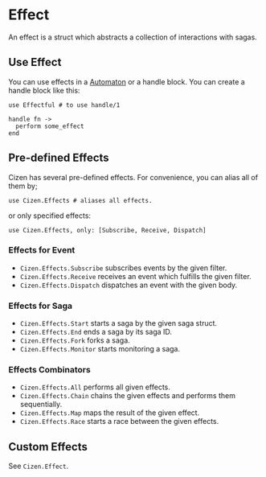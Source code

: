 # Effect

An effect is a struct which abstracts a collection of interactions with sagas.

## Use Effect

You can use effects in a [Automaton](/automaton.html) or a handle block.
You can create a handle block like this:

    use Effectful # to use handle/1

    handle fn ->
      perform some_effect
    end

## Pre-defined Effects

Cizen has several pre-defined effects.
For convenience, you can alias all of them by;

    use Cizen.Effects # aliases all effects.

or only specified effects:

    use Cizen.Effects, only: [Subscribe, Receive, Dispatch]

### Effects for Event

- `Cizen.Effects.Subscribe` subscribes events by the given filter.
- `Cizen.Effects.Receive` receives an event which fulfills the given filter.
- `Cizen.Effects.Dispatch` dispatches an event with the given body.

### Effects for Saga

- `Cizen.Effects.Start` starts a saga by the given saga struct.
- `Cizen.Effects.End` ends a saga by its saga ID.
- `Cizen.Effects.Fork` forks a saga.
- `Cizen.Effects.Monitor` starts monitoring a saga.

### Effects Combinators

- `Cizen.Effects.All` performs all given effects.
- `Cizen.Effects.Chain` chains the given effects and performs them sequentially.
- `Cizen.Effects.Map` maps the result of the given effect.
- `Cizen.Effects.Race` starts a race between the given effects.

## Custom Effects

See `Cizen.Effect`.
